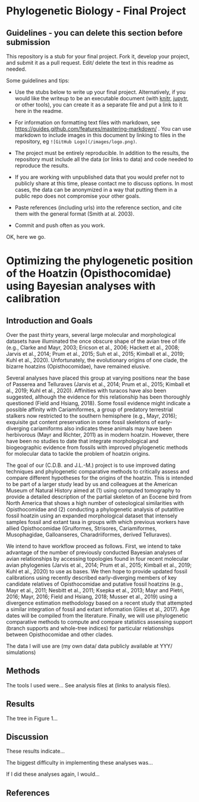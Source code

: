 # Phylogenetic Biology - Final Project

## Guidelines - you can delete this section before submission

This repository is a stub for your final project. Fork it, develop your project, and submit it as a pull request. Edit/ delete the text in this readme as needed.

Some guidelines and tips:

- Use the stubs below to write up your final project. Alternatively, if you would like the writeup to be an executable document (with [knitr](http://yihui.name/knitr/), [jupytr](http://jupyter.org/), or other tools), you can create it as a separate file and put a link to it here in the readme.

- For information on formatting text files with markdown, see https://guides.github.com/features/mastering-markdown/ . You can use markdown to include images in this document by linking to files in the repository, eg `![GitHub Logo](/images/logo.png)`.

- The project must be entirely reproducible. In addition to the results, the repository must include all the data (or links to data) and code needed to reproduce the results.

- If you are working with unpublished data that you would prefer not to publicly share at this time, please contact me to discuss options. In most cases, the data can be anonymized in a way that putting them in a public repo does not compromise your other goals.

- Paste references (including urls) into the reference section, and cite them with the general format (Smith at al. 2003).

- Commit and push often as you work.

OK, here we go.

# Optimizing the phylogenetic position of the Hoatzin (Opisthocomidae) using Bayesian analyses with calibration

## Introduction and Goals
Over the past thirty years, several large molecular and morphological datasets have illuminated the once obscure shape of the avian tree of life (e.g., Clarke and Mayr, 2003; Ericson et al., 2006; Hackett et al., 2008; Jarvis et al., 2014; Prum et al., 2015; Suh et al., 2015; Kimball et al., 2019; Kuhl et al., 2020). Unfortunately, the evolutionary origins of one clade, the bizarre hoatzins (Opisthocomidae), have remained elusive. 

Several analyses have placed this group at varying positions near the base of Passerea and Telluraves (Jarvis et al., 2014; Prum et al., 2015; Kimball et al., 2019; Kuhl et al., 2020). Affinities with turacos have also been suggested, although the evidence for this relationship has been thoroughly questioned (Field and Hsiang, 2018). Some fossil evidence might indicate a possible affinity with Cariamiformes, a group of predatory terrestrial stalkers now restricted to the southern hemisphere (e.g., Mayr, 2016); exquisite gut content preservation in some fossil skeletons of early-diverging cariamiforms also indicates these animals may have been herbivorous (Mayr and Richter, 2011) as in modern hoatzin. However, there have been no studies to date that integrate morphological and biogeographic evidence from fossils with improved phylogenetic methods for molecular data to tackle the problem of hoatzin origins.

The goal of our (C.D.B. and J.L.-M.) project is to use improved dating techniques and phylogenetic comparative methods to critically assess and compare different hypotheses for the origins of the hoatzin. This is intended to be part of a larger study lead by us and colleagues at the American Museum of Natural History aimed at (1) using computed tomography to provide a detailed description of the partial skeleton of an Eocene bird from North America that shows a high number of osteological similarities with Opisthocomidae and (2) conducting a phylogenetic analysis of putatitive fossil hoatzin using an expanded morphological dataset that intensely samples fossil and extant taxa in groups with which previous workers have allied Opisthocomidae (Gruiformes, Strisores, Cariamiformes, Musophagidae, Galloanseres, Charadriiformes, derived Telluraves).

We intend to have workflow proceed as follows. First, we intend to take advantage of the number of previously conducted Bayesian analyses of avian relationships by accessing topologies found in four recent molecular avian phylogenies (Jarvis et al., 2014; Prum et al., 2015; Kimball et al., 2019; Kuhl et al., 2020) to use as bases. We then hope to provide updated fossil calibrations using recently described early-diverging members of key candidate relatives of Opisthocomidae and putative fossil hoatzins (e.g., Mayr et al., 2011; Nesbitt et al., 2011; Ksepka et al., 2013; Mayr and Pietri, 2016; Mayr, 2016; Field and Hsiang, 2018; Musser et al., 2019) using a divergence estimation methodology based on a recent study that attempted a similar integration of fossil and extant information (Giles et al., 2017). Age dates will be compiled from the literature. Finally, we will use phylogenetic comparative methods to compute and compare statistics assessing support (branch supports and whole-tree indices) for particular relationships between Opisthocomidae and other clades.


The data I will use are (my own data/ data publicly available at YYY/ simulations)

## Methods

The tools I used were... See analysis files at (links to analysis files).

## Results

The tree in Figure 1...

## Discussion

These results indicate...

The biggest difficulty in implementing these analyses was...

If I did these analyses again, I would...

## References
 
